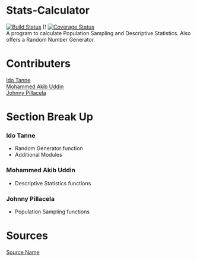 # Stats-Calculator
[![Build Status](https://travis-ci.com/IS218-Spring21/Stats-Calculator.svg?branch=population_sampling_functions)](https://travis-ci.com/IS218-Spring21/Stats-Calculator) [!
[![Coverage Status](https://coveralls.io/repos/github/IS218-Spring21/Stats-Calculator/badge.svg?branch=population_sampling_functions)](https://coveralls.io/github/IS218-Spring21/Stats-Calculator?branch=population_sampling_functions) <br>
A program to calculate Population Sampling and Descriptive Statistics. Also offers a Random Number Generator.
# Contributers
[Ido Tanne](https://github.com/itanne99) <br>
[Mohammed Akib Uddin](https://github.com/mohdAkibUddin) <br>
[Johnny Pillacela](https://github.com/JohnnyPillacela)
# Section Break Up
### Ido Tanne
 - Random Generator function
 - Additional Modules
### Mohammed Akib Uddin
 - Descriptive Statistics functions
### Johnny Pillacela
 - Population Sampling functions
# Sources
[Source Name](https://www.google.com/)
